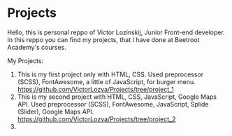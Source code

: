 # Projects
Hello, this is personal reppo of Victor Lozinskij, Junior Front-end developer.
In this reppo you can find my projects, that I have done at Beetroot Academy's courses.


My Projects: 

1. This is my first project only with HTML, CSS. Used preprocessor (SCSS), FontAwesome, a little of JavaScript, for burger menu.
 https://github.com/VictorLozya/Projects/tree/project_1
2. This is my second project with HTML, CSS, JavaScript, Google Maps API. Used preprocessor (SCSS), FontAwesome, JavaScript, Splide (Slider), Google Maps API.
https://github.com/VictorLozya/Projects/tree/project_2
3.
